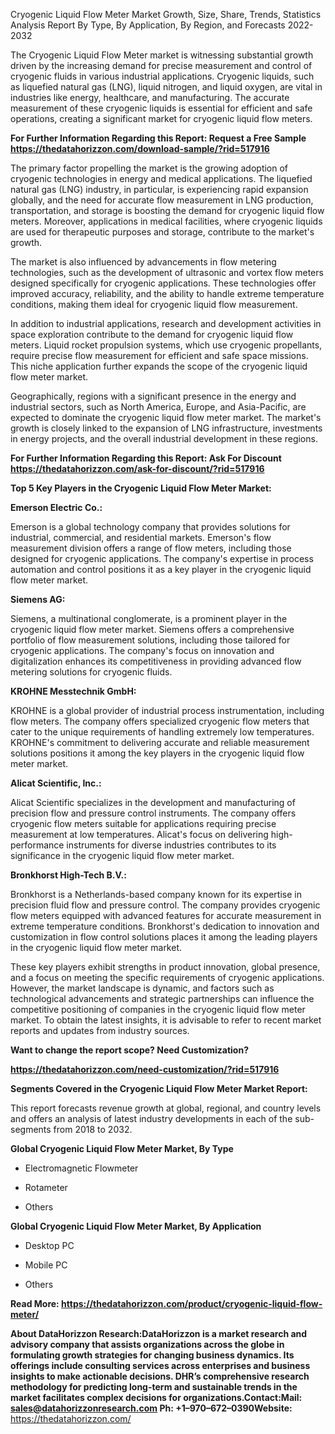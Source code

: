 Cryogenic Liquid Flow Meter Market Growth, Size, Share, Trends,
Statistics Analysis Report By Type, By Application, By Region, and
Forecasts 2022-2032

The Cryogenic Liquid Flow Meter market is witnessing substantial growth
driven by the increasing demand for precise measurement and control of
cryogenic fluids in various industrial applications. Cryogenic liquids,
such as liquefied natural gas (LNG), liquid nitrogen, and liquid oxygen,
are vital in industries like energy, healthcare, and manufacturing. The
accurate measurement of these cryogenic liquids is essential for
efficient and safe operations, creating a significant market for
cryogenic liquid flow meters.

**For Further Information Regarding this Report: Request a Free Sample
<https://thedatahorizzon.com/download-sample/?rid=517916>**

The primary factor propelling the market is the growing adoption of
cryogenic technologies in energy and medical applications. The liquefied
natural gas (LNG) industry, in particular, is experiencing rapid
expansion globally, and the need for accurate flow measurement in LNG
production, transportation, and storage is boosting the demand for
cryogenic liquid flow meters. Moreover, applications in medical
facilities, where cryogenic liquids are used for therapeutic purposes
and storage, contribute to the market's growth.

The market is also influenced by advancements in flow metering
technologies, such as the development of ultrasonic and vortex flow
meters designed specifically for cryogenic applications. These
technologies offer improved accuracy, reliability, and the ability to
handle extreme temperature conditions, making them ideal for cryogenic
liquid flow measurement.

In addition to industrial applications, research and development
activities in space exploration contribute to the demand for cryogenic
liquid flow meters. Liquid rocket propulsion systems, which use
cryogenic propellants, require precise flow measurement for efficient
and safe space missions. This niche application further expands the
scope of the cryogenic liquid flow meter market.

Geographically, regions with a significant presence in the energy and
industrial sectors, such as North America, Europe, and Asia-Pacific, are
expected to dominate the cryogenic liquid flow meter market. The
market's growth is closely linked to the expansion of LNG
infrastructure, investments in energy projects, and the overall
industrial development in these regions.

**For Further Information Regarding this Report: Ask For Discount
<https://thedatahorizzon.com/ask-for-discount/?rid=517916>**

**Top 5 Key Players in the Cryogenic Liquid Flow Meter Market:**

**Emerson Electric Co.:**

Emerson is a global technology company that provides solutions for
industrial, commercial, and residential markets. Emerson's flow
measurement division offers a range of flow meters, including those
designed for cryogenic applications. The company's expertise in process
automation and control positions it as a key player in the cryogenic
liquid flow meter market.

**Siemens AG:**

Siemens, a multinational conglomerate, is a prominent player in the
cryogenic liquid flow meter market. Siemens offers a comprehensive
portfolio of flow measurement solutions, including those tailored for
cryogenic applications. The company's focus on innovation and
digitalization enhances its competitiveness in providing advanced flow
metering solutions for cryogenic fluids.

**KROHNE Messtechnik GmbH:**

KROHNE is a global provider of industrial process instrumentation,
including flow meters. The company offers specialized cryogenic flow
meters that cater to the unique requirements of handling extremely low
temperatures. KROHNE's commitment to delivering accurate and reliable
measurement solutions positions it among the key players in the
cryogenic liquid flow meter market.

**Alicat Scientific, Inc.:**

Alicat Scientific specializes in the development and manufacturing of
precision flow and pressure control instruments. The company offers
cryogenic flow meters suitable for applications requiring precise
measurement at low temperatures. Alicat's focus on delivering
high-performance instruments for diverse industries contributes to its
significance in the cryogenic liquid flow meter market.

**Bronkhorst High-Tech B.V.:**

Bronkhorst is a Netherlands-based company known for its expertise in
precision fluid flow and pressure control. The company provides
cryogenic flow meters equipped with advanced features for accurate
measurement in extreme temperature conditions. Bronkhorst's dedication
to innovation and customization in flow control solutions places it
among the leading players in the cryogenic liquid flow meter market.

These key players exhibit strengths in product innovation, global
presence, and a focus on meeting the specific requirements of cryogenic
applications. However, the market landscape is dynamic, and factors such
as technological advancements and strategic partnerships can influence
the competitive positioning of companies in the cryogenic liquid flow
meter market. To obtain the latest insights, it is advisable to refer to
recent market reports and updates from industry sources.

**Want to change the report scope? Need Customization?**

**<https://thedatahorizzon.com/need-customization/?rid=517916>**

**Segments Covered in the Cryogenic Liquid Flow Meter Market Report:**

This report forecasts revenue growth at global, regional, and country
levels and offers an analysis of latest industry developments in each of
the sub-segments from 2018 to 2032.

**Global Cryogenic Liquid Flow Meter Market, By Type**

-   Electromagnetic Flowmeter

-   Rotameter

-   Others

**Global Cryogenic Liquid Flow Meter Market, By Application**

-   Desktop PC

-   Mobile PC

-   Others

**Read More:
<https://thedatahorizzon.com/product/cryogenic-liquid-flow-meter/>**

**About DataHorizzon Research:**DataHorizzon is a market research and
advisory company that assists organizations across the globe in
formulating growth strategies for changing business dynamics. Its
offerings include consulting services across enterprises and business
insights to make actionable decisions. DHR’s comprehensive research
methodology for predicting long-term and sustainable trends in the
market facilitates complex decisions for organizations.**Contact:Mail:**
<sales@datahorizzonresearch.com> **Ph:** +1–970–672–0390**Website:**
<https://thedatahorizzon.com/>
